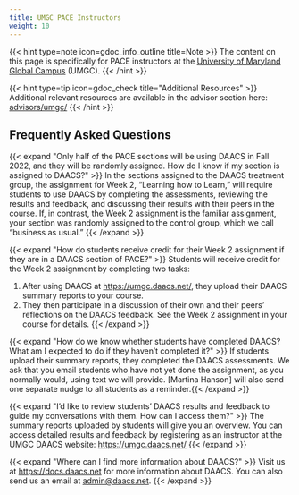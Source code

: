 ```yaml
---
title: UMGC PACE Instructors
weight: 10
---
```


{{< hint type=note icon=gdoc_info_outline title=Note >}}
The content on this page is specifically for PACE instructors at the [University of Maryland Global Campus](https://www.umgc.edu) (UMGC).
{{< /hint >}}


{{< hint type=tip icon=gdoc_check title="Additional Resources" >}}
Additional relevant resources are available in the advisor section here: [advisors/umgc/](/advisors/umgc/)
{{< /hint >}}

## Frequently Asked Questions

{{< expand "Only half of the PACE sections will be using DAACS in Fall 2022, and they will be randomly assigned. How do I know if my section is assigned to DAACS?" >}}
 In the sections assigned to the DAACS treatment group, the assignment for Week 2, “Learning how to Learn,” will require students to use DAACS by completing the assessments, reviewing the results and feedback, and discussing their results with their peers in the course. If, in contrast, the Week 2 assignment is the familiar assignment, your section was randomly assigned to the control group, which we call “business as usual.”
{{< /expand >}}

{{< expand "How do students receive credit for their Week 2 assignment if they are in a DAACS section of PACE?" >}}
Students will receive credit for the Week 2 assignment by completing two tasks:
1) After using DAACS at https://umgc.daacs.net/, they upload their DAACS summary reports to your course.
2) They then participate in a discussion of their own and their peers’ reflections on the DAACS feedback.
See the Week 2 assignment in your course for details.
{{< /expand >}}

{{< expand "How do we know whether students have completed DAACS? What am I expected to do if they haven’t completed it?" >}}
If students upload their summary reports, they completed the DAACS assessments. We ask that you email students who have not yet done the assignment, as you normally would, using text we will provide. [Martina Hanson] will also send one separate nudge to all students as a reminder.{{< /expand >}}

{{< expand "I’d like to review students’ DAACS results and feedback to guide my conversations with them. How can I access them?" >}}
 The summary reports uploaded by students will give you an overview. You can access detailed results and feedback by registering as an instructor at the UMGC DAACS website: https://umgc.daacs.net/
{{< /expand >}}

{{< expand "Where can I find more information about DAACS?" >}}
Visit us at https://docs.daacs.net for more information about DAACS. You can also send us an email at admin@daacs.net.
{{< /expand >}}

